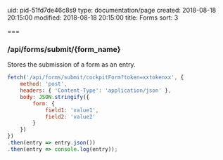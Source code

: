 uid: pid-51fd7de46c8s9
type: documentation/page
created: 2018-08-18 20:15:00
modified: 2018-08-18 20:15:00
title: Forms
sort: 3

===

### /api/forms/submit/{form_name}

Stores the submission of a form as an entry.

```javascript
fetch('/api/forms/submit/cockpitForm?token=xxtokenxx', {
    method: 'post',
    headers: { 'Content-Type': 'application/json' },
    body: JSON.stringify({
        form: {
            field1: 'value1',
            field2: 'value2'
        }
    })
})
.then(entry => entry.json())
.then(entry => console.log(entry));
```